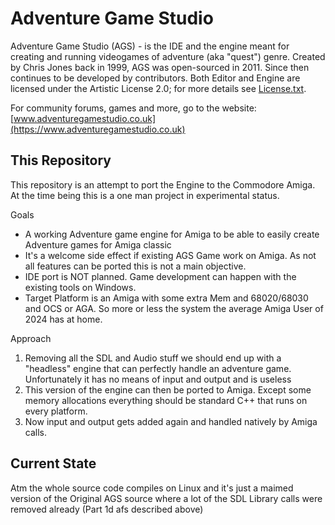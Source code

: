 # Adventure Game Studio

Adventure Game Studio (AGS) - is the IDE and the engine meant for creating and running videogames of adventure (aka "quest") genre. Created by Chris Jones back in 1999, AGS was open-sourced in 2011. Since then continues to be developed by contributors. Both Editor and Engine are licensed under the Artistic License 2.0; for more details see [License.txt](License.txt). 

For community forums, games and more, go to the website: [www.adventuregamestudio.co.uk](https://www.adventuregamestudio.co.uk)

## This Repository

This repository is an attempt to port the Engine to the Commodore Amiga. At the time being this is a one man project in experimental status.

Goals
- A working Adventure game engine for Amiga to be able to easily create Adventure games for Amiga classic
- It's a welcome side effect if existing AGS Game work on Amiga. As not all features can be ported this is not a main objective.
- IDE port is NOT planned. Game development can happen with the existing tools on Windows.
- Target Platform is an Amiga with some extra Mem and 68020/68030 and OCS or AGA. So more or less the system the average Amiga User of 2024 has at home.

Approach
1. Removing all the SDL and Audio stuff we should end up with a "headless" engine that can perfectly handle an adventure game. Unfortunately it has no means of input and output and is useless
2. This version of the engine can then be ported to Amiga. Except some memory allocations everything should be standard C++ that runs on every platform.
3. Now input and output gets added again and handled natively by Amiga calls.

## Current State

Atm the whole source code compiles on Linux and it's just a maimed version of the Original AGS source where a lot of the SDL Library calls were removed already (Part 1d afs described above)